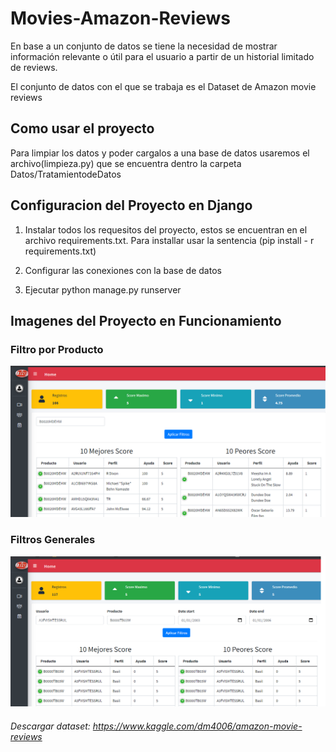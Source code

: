 # Movies-Amazon-Reviews

En base a un conjunto de datos se tiene la necesidad de mostrar información relevante o útil para el usuario
a partir de un historial limitado de reviews.

El conjunto de datos con el que se trabaja es el Dataset de Amazon movie reviews

## Como usar el proyecto

Para limpiar los datos y poder cargalos a una base de datos usaremos el archivo(limpieza.py) que se encuentra dentro la carpeta Datos/TratamientodeDatos


## Configuracion del Proyecto en Django

1) Instalar todos los requesitos del proyecto, estos se encuentran en el archivo requirements.txt. Para installar usar la sentencia (pip install - r requirements.txt)

2) Configurar las conexiones con la base de datos 

3) Ejecutar python manage.py runserver



## Imagenes del Proyecto en Funcionamiento


### Filtro por Producto 
![Filtro por Produto](/Datos/images/producto.png)
      
### Filtros Generales
![Filtros Generales](/Datos/images/filtrosgenerales.png)

    
 




###### Descargar dataset: https://www.kaggle.com/dm4006/amazon-movie-reviews
